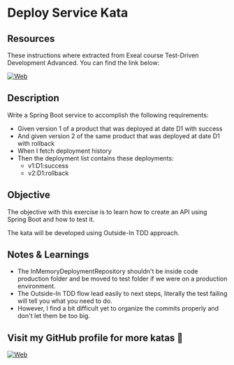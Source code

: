 # Deploy Service Kata

## Resources

These instructions where extracted from Exeal course Test-Driven Development Advanced. You can find the link below:

[![Web](https://img.shields.io/badge/Exeal-Website-14a1f0?style=for-the-badge&logo=web&logoColor=white&labelColor=101010)](https://academia.exeal.com/courses/take/test-driven-development-avanzado)

## Description

Write a Spring Boot service to accomplish the following requirements:

- Given version 1 of a product that was deployed at date D1 with success
- And given version 2 of the same product that was deployed at date D1 with rollback
- When I fetch deployment history
- Then the deployment list contains these deployments:
    - v1:D1:success
    - v2:D1:rollback

## Objective

The objective with this exercise is to learn how to create an API
using Spring Boot and how to test it.

The kata will be developed using Outside-In TDD approach.

## Notes & Learnings

- The InMemoryDeploymentRepository shouldn't be inside code production folder and be moved to test folder if we 
were on a production environment.
- The Outside-In TDD flow lead easily to next steps, literally the test failing will tell you what you need to do.
- However, I find a bit difficult yet to organize the commits properly and don't let them be too big.


## Visit my GitHub profile for more katas 🚀

[![Web](https://img.shields.io/badge/GitHub-Dimanu.py-14a1f0?style=for-the-badge&logo=github&logoColor=white&labelColor=101010)](https://github.com/dimanu-py/java-code-katas)